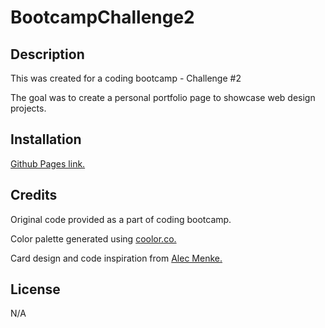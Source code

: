 # BootcampChallenge2

## Description

This was created for a coding bootcamp - Challenge #2

The goal was to create a personal portfolio page to showcase web design projects.

## Installation

[Github Pages link.]()

## Credits

Original code provided as a part of coding bootcamp.

Color palette generated using [coolor.co.](https://coolors.co/282d52-454e8c-7a7bcd-9eadf0-b1c7f9-d6d9eb-ffffff)

Card design and code inspiration from [Alec Menke.](https://codepen.io/AlecMenke/pen/bNxgRR)



## License

N/A